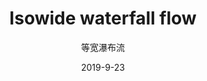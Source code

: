 ---
layout: post
title: 'Isowide waterfall flow'
subtitle: '等宽瀑布流'
date: 2019-9-23
categories: 技术
cover: 'http://on2171g4d.bkt.clouddn.com/jekyll-theme-h2o-postcover.jpg'
tags: jekyll 前端开发 设计
---